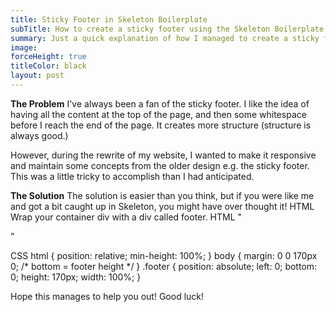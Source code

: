 ```yaml
---
title: Sticky Footer in Skeleton Boilerplate
subTitle: How to create a sticky footer using the Skeleton Boilerplate
summary: Just a quick explanation of how I managed to create a sticky footer using the Skeleton HTML5 Boilerplate
image:
forceHeight: true
titleColor: black
layout: post
---
```

**The Problem**
I've always been a fan of the sticky footer. I like the idea of having all the content at the top of the page, and then some whitespace before I reach the end of the page. It creates more structure (structure is always good.)

However, during the rewrite of my website, I wanted to make it responsive and maintain some concepts from the older design e.g. the sticky footer. This was a little tricky to accomplish than I had anticipated.

**The Solution**
The solution is easier than you think, but if you were like me and got a bit caught up in Skeleton, you might have over thought it!
HTML
Wrap your container div with a div called footer.
HTML
"<div class='footer'>
	<div class='container'>
		<div class='half-column'>
		</div>
		<div class='half-coloum'>
		</div>
	</div>
</div> <!--END OF FOOTER-->"

CSS
html {
	position: relative;
	min-height: 100%;
}
body {
	margin: 0 0 170px 0; /* bottom = footer height */
}
.footer {
	position: absolute;
	left: 0;
	bottom: 0;
	height: 170px;
	width: 100%;
}

Hope this manages to help you out! Good luck!